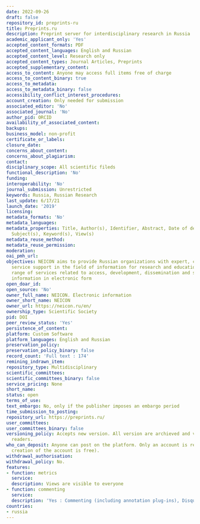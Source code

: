 ```yaml
---
date: 2022-09-26
draft: false
repository_id: preprints-ru
title: Preprints.ru
description: Preprint server for interdisciplinary research in Russia
academic_applicant_only: 'Yes'
accepted_content_formats: PDF
accepted_content_languages: English and Russian
accepted_content_level: Research only
accepted_content_types: Journal Articles, Preprints
accepted_supplementary_content:
access_to_content: Anyone may access full items free of charge
access_to_content_binary: true
access_to_metadata:
access_to_metadata_binary: false
accessibility_conflict_interest_procedures:
account_creation: Only needed for submission
associated_editor: 'No'
associated_journal: 'No'
author_pid: ORCID
availability_of_associated_content:
backups:
business_model: non-profit
certificate_or_labels:
closure_date:
concerns_about_content:
concerns_about_plagiarism:
contact:
disciplinary_scope: All scientific fileds
functional_description: 'No'
funding:
interoperability: 'No'
journal_submission: Unrestricted
keywords: Russia, Russian Research
last_update: 6/17/21
launch_date: '2019'
licensing:
metadata_formats: 'No'
metadata_languages:
metadata_properties: Title, Author(s), Identifier, Abstract, Date of deposited, Version,
  Subject(s), Keyword(s), View(s)
metadata_reuse_method:
metadata_reuse_permission:
moderation:
oai_pmh_url:
objectives: NEICON aims to provide Russian organizations with expert, consulting and
  service support in the field of information for research and education and a full
  range of services related to access, development, dissemination and storage of scholarly
  information in electronic form
open_doar_id:
open_source: 'No'
owner_full_name: NEICON. Electronic information
owner_short_name: NEICON
owner_url: https://neicon.ru/en/
ownership_type: Scientific Society
pid: DOI
peer_review_status: 'Yes'
persistence_of_content:
platform: Custom Software
platform_languages: English and Russian
preservation_policy:
preservation_policy_binary: false
record_count: 'Full text : 174'
remining_indrawn_item:
repository_type: Multidisciplinary
scientific_committees:
scientific_committees_binary: false
service_pricing: None
short_name:
status: open
terms_of_use:
text_embargo: No, only if the publisher imposes an embargo period
time_submission_to_posting:
repository_url: https://preprints.ru/
user_committees:
user_committees_binary: false
versioning_policy: Accepts new version. All version are archieved and visible for
  readers.
who_can_deposit: Anyone can post on the platform. Only an account is required ( The
  creation of the account is free).
withdrawal_authorisation:
withdrawal_policy: No.
features:
- function: metrics
  service:
  description: Views are visible to everyone
- function: commenting
  service:
  description: 'Yes : Commenting (including annotation plug-ins), Disqus'
countries:
- russia
---
```




